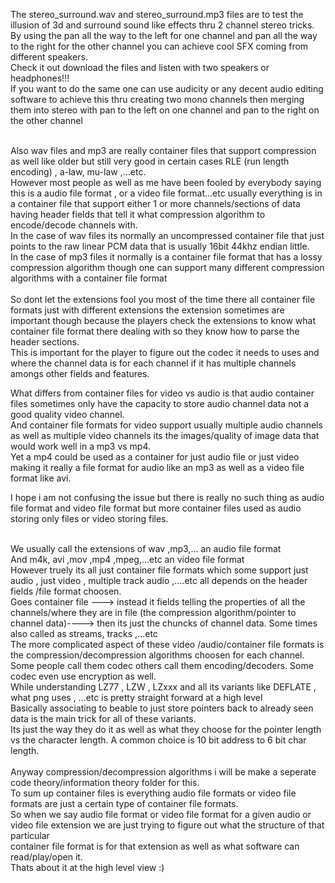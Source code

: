 The stereo_surround.wav and stereo_surround.mp3 files are to test the illusion of 3d and surround sound like effects thru 2 channel stereo tricks.<br>
By using the pan all the way to the left for one channel and pan all the way to the right for the other channel you can achieve cool SFX coming from different speakers.<br>
Check it out download the files and listen  with two speakers or headphones!!!<br>
If you want to do the same one can use audicity or any decent audio editing software to achieve this thru creating two mono channels then merging them into stereo with pan to the left 
on one channel and pan to the right on the other channel <br>

<br>
Also wav files and mp3 are really container files that support compression as well like older but still very good in certain cases RLE (run length encoding) , a-law, mu-law ,...etc.
<br>
However most people as well as me have been fooled by everybody saying this is a audio file format , or a video file format...etc usually everything is in a container file that support
either 1 or more channels/sections of data having header fields that tell it what compression algorithm to encode/decode channels with.<br>
In the case of wav files its normally an uncompressed container file that just points to the raw linear PCM data that is usually 16bit 44khz endian little.<br>
In the case of mp3 files it normally is a container file format that has a lossy compression algorithm though one can support many different compression algorithms with a container 
file format <br>

<br>
So dont let the extensions fool you most of the time there all container file formats just with different extensions the extension sometimes are important though because the players
check the extensions to know what container file format there dealing with so they know how to parse the header sections.<br>
This is important for the player to figure out the codec it needs to uses and where the channel data is for each channel if it has multiple channels amongs other fields and features.
<br>

What differs from container files for video vs audio is that audio container files sometimes only have the capacity to store audio channel data not a good quality video channel.
<br>
And container file formats for video support usually multiple audio channels as well as multiple video channels its the images/quality of image data that would work well in a mp3 vs mp4.
<br>
Yet a mp4 could be used as a container for just audio file or just video making it really a file format for audio like an mp3 as well as a video file format like avi.
<br>

I hope i am not confusing the issue but there is really no such thing as audio file format and video file format but more container files used as audio storing only files or
video storing files.

<br>
We usually call the extensions of wav ,mp3,... an audio file format<br>
And m4k, avi ,mov ,mp4 ,mpeg,...etc an video file format <br>
However truely its all just container file formats which some support just audio , just video , multiple track audio ,....etc all depends on the header fields /file format choosen.
<br>
Goes container file ---> instead it fields telling the properties of all the channels/where they are in file (the compression algorithm/pointer to channel data)----> then its just 
the chuncks of channel data. Some times also called as streams, tracks  ,...etc

<br>
The more complicated aspect of these video /audio/container file formats is the compression/decompression algorithms choosen for each channel. <br>
Some people call them codec others call them encoding/decoders. Some codec even use encryption as well. <br>
While understanding LZ77 , LZW , LZxxx and all its variants like DEFLATE , what png uses , ...etc is pretty straight forward at a high level<br>
Basically associating <pointers | character length> to beable to just store pointers back to already seen data is the main trick for all of these variants. <br>
Its just the way they do it as well as what they choose for the pointer length vs the character length. A common choice is 10 bit address to 6 bit char length. <br>
<br>
Anyway compression/decompression algorithms i will be make a seperate code theory/information theory folder for this.
<br>
To sum up container files is everything audio file formats or video file formats are just a certain type of container file formats.<br>
So when we say audio file format or video file format for a given audio or video file extension we are just trying to figure out what the structure of that particular
<br> container file format is for that extension as well as what software can read/play/open it. <br>
Thats about it at the high level view :)
